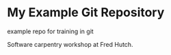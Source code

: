 # My Example Git Repository

example repo for training in git

Software carpentry workshop at Fred Hutch. 

